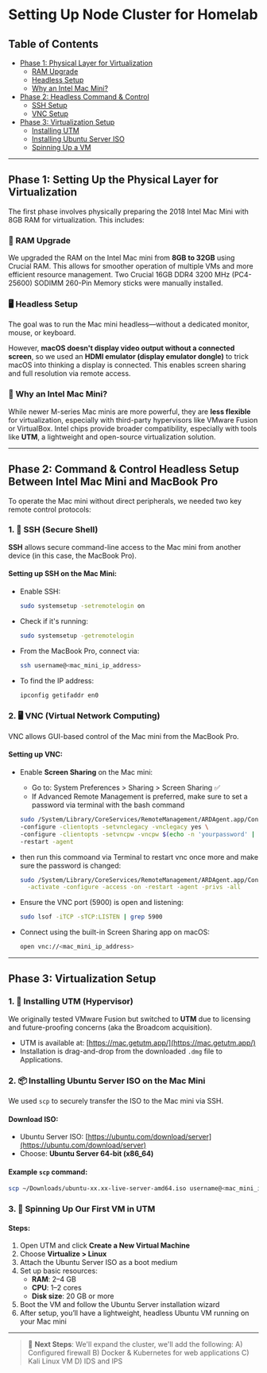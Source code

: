 # Setting Up Node Cluster for Homelab

## Table of Contents

- [Phase 1: Physical Layer for Virtualization](#phase-1-setting-up-the-physical-layer-for-virtualization)
  - [RAM Upgrade](#ram-upgrade)
  - [Headless Setup](#headless-setup)
  - [Why an Intel Mac Mini?](#why-an-intel-mac-mini)
- [Phase 2: Headless Command & Control](#phase-2-command--control-headless-setup-between-intel-mac-mini-and-macbook-pro)
  - [SSH Setup](#1-ssh-secure-shell)
  - [VNC Setup](#2-vnc-virtual-network-computing)
- [Phase 3: Virtualization Setup](#phase-3-virtualization-setup)
  - [Installing UTM](#1-installing-utm-hypervisor)
  - [Installing Ubuntu Server ISO](#2-installing-ubuntu-server-iso-on-the-mac-mini)
  - [Spinning Up a VM](#3-spinning-up-our-first-vm-in-utm)

---

## Phase 1: Setting Up the Physical Layer for Virtualization

The first phase involves physically preparing the 2018 Intel Mac Mini with 8GB RAM for virtualization. This includes:

### 💾 RAM Upgrade

We upgraded the RAM on the Intel Mac mini from **8GB to 32GB** using Crucial RAM. This allows for smoother operation of multiple VMs and more efficient resource management.
Two Crucial 16GB DDR4 3200 MHz (PC4-25600) SODIMM 260-Pin Memory sticks were manually installed.

### 🖥️ Headless Setup

The goal was to run the Mac mini headless—without a dedicated monitor, mouse, or keyboard.

However, **macOS doesn't display video output without a connected screen**, so we used an **HDMI emulator (display emulator dongle)** to trick macOS into thinking a display is connected. This enables screen sharing and full resolution via remote access.

### 🤔 Why an Intel Mac Mini?

While newer M-series Mac minis are more powerful, they are **less flexible** for virtualization, especially with third-party hypervisors like VMware Fusion or VirtualBox. Intel chips provide broader compatibility, especially with tools like **UTM**, a lightweight and open-source virtualization solution.

---

## Phase 2: Command & Control Headless Setup Between Intel Mac Mini and MacBook Pro

To operate the Mac mini without direct peripherals, we needed two key remote control protocols:

### 1. 🔐 SSH (Secure Shell)

**SSH** allows secure command-line access to the Mac mini from another device (in this case, the MacBook Pro).

#### Setting up SSH on the Mac Mini:

- Enable SSH:
  ```bash
  sudo systemsetup -setremotelogin on
  ```
- Check if it's running:
  ```bash
  sudo systemsetup -getremotelogin
  ```
- From the MacBook Pro, connect via:
  ```bash
  ssh username@<mac_mini_ip_address>
  ```
- To find the IP address:
  ```bash
  ipconfig getifaddr en0
  ```

### 2. 🖥️ VNC (Virtual Network Computing)

VNC allows GUI-based control of the Mac mini from the MacBook Pro.

#### Setting up VNC:

- Enable **Screen Sharing** on the Mac mini:

  - Go to: System Preferences > Sharing > Screen Sharing ✅
  - If Advanced Remote Management is preferred, make sure to set a password via terminal with the bash command

  ```bash
  sudo /System/Library/CoreServices/RemoteManagement/ARDAgent.app/Contents/Resources/kickstart \
  -configure -clientopts -setvnclegacy -vnclegacy yes \
  -configure -clientopts -setvncpw -vncpw $(echo -n 'yourpassword' | xxd -p) \
  -restart -agent
  ```

- then run this commoand via Terminal to restart vnc once more and make sure the password is changed:

  ```bash
  sudo /System/Library/CoreServices/RemoteManagement/ARDAgent.app/Contents/Resources/kickstart \
    -activate -configure -access -on -restart -agent -privs -all
  ```

- Ensure the VNC port (5900) is open and listening:

  ```bash
  sudo lsof -iTCP -sTCP:LISTEN | grep 5900
  ```

- Connect using the built-in Screen Sharing app on macOS:

  ```bash
  open vnc://<mac_mini_ip_address>
  ```

---

## Phase 3: Virtualization Setup

### 1. 🧱 Installing UTM (Hypervisor)

We originally tested VMware Fusion but switched to **UTM** due to licensing and future-proofing concerns (aka the Broadcom acquisition).

- UTM is available at: [https://mac.getutm.app/](https://mac.getutm.app/)
- Installation is drag-and-drop from the downloaded `.dmg` file to Applications.

### 2. 📦 Installing Ubuntu Server ISO on the Mac Mini

We used `scp` to securely transfer the ISO to the Mac mini via SSH.

#### Download ISO:

- Ubuntu Server ISO: [https://ubuntu.com/download/server](https://ubuntu.com/download/server)
- Choose: **Ubuntu Server 64-bit (x86\_64)**

#### Example `scp` command:

```bash
scp ~/Downloads/ubuntu-xx.xx-live-server-amd64.iso username@<mac_mini_ip_address>:/Users/username/Desktop/
```

### 3. 🚀 Spinning Up Our First VM in UTM

#### Steps:

1. Open UTM and click **Create a New Virtual Machine**
2. Choose **Virtualize > Linux**
3. Attach the Ubuntu Server ISO as a boot medium
4. Set up basic resources:
   - **RAM**: 2–4 GB
   - **CPU**: 1–2 cores
   - **Disk size**: 20 GB or more
5. Boot the VM and follow the Ubuntu Server installation wizard
6. After setup, you’ll have a lightweight, headless Ubuntu VM running on your Mac mini

---

> 📌 **Next Steps**: We'll expand the cluster, we'll add the following:
>  A) Configured firewall
>  B) Docker & Kubernetes for web applications
>  C) Kali Linux VM
>  D) IDS and IPS 

